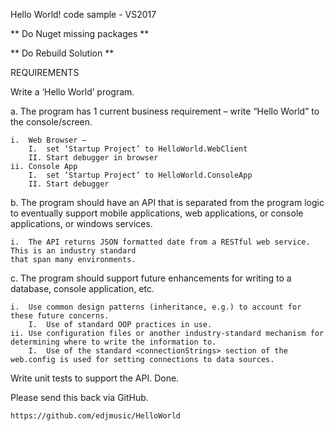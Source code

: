 Hello World! code sample - VS2017

** Do Nuget missing packages **

** Do Rebuild Solution **

REQUIREMENTS

Write a ‘Hello World’ program. 

a.	The program has 1 current business requirement – write “Hello World” to the console/screen. 

	i.	Web Browser – 
		I.	set ‘Startup Project’ to HelloWorld.WebClient
		II.	Start debugger in browser
	ii.	Console App 
		I.	set ‘Startup Project’ to HelloWorld.ConsoleApp
		II.	Start debugger

b.	The program should have an API that is separated from the program logic to eventually support mobile applications, web applications, or console applications, or windows services. 

	i.	The API returns JSON formatted date from a RESTful web service. This is an industry standard 
	that span many environments.


c.	The program should support future enhancements for writing to a database, console application, etc. 

	i.	Use common design patterns (inheritance, e.g.) to account for these future concerns. 
		I.	Use of standard OOP practices in use.
	ii.	Use configuration files or another industry-standard mechanism for determining where to write the information to. 
		I.	Use of the standard <connectionStrings> section of the web.config is used for setting connections to data sources.

Write unit tests to support the API.
	Done.	 	

Please send this back via GitHub.

	https://github.com/edjmusic/HelloWorld


